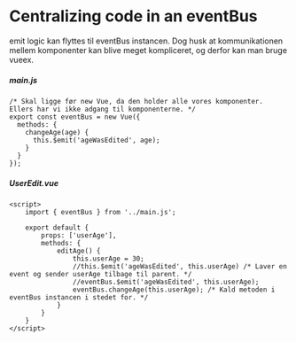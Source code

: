 # Centralizing code in an eventBus
emit logic kan flyttes til eventBus instancen.
Dog husk at kommunikationen mellem komponenter kan blive meget kompliceret, og derfor kan man bruge vueex.  
##### main.js
```
/* Skal ligge før new Vue, da den holder alle vores komponenter. Ellers har vi ikke adgang til komponenterne. */
export const eventBus = new Vue({
  methods: {
    changeAge(age) {
      this.$emit('ageWasEdited', age);
    }
  }
});
```
##### UserEdit.vue
```
<script>
    import { eventBus } from '../main.js';

    export default {
        props: ['userAge'],
        methods: {
            editAge() {
                this.userAge = 30;
                //this.$emit('ageWasEdited', this.userAge) /* Laver en event og sender userAge tilbage til parent. */
                //eventBus.$emit('ageWasEdited', this.userAge);
                eventBus.changeAge(this.userAge); /* Kald metoden i eventBus instancen i stedet for. */
            }
        }
    }
</script>
```

